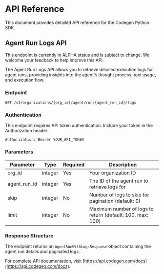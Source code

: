 # API Reference

This document provides detailed API reference for the Codegen Python SDK.

## Agent Run Logs API

This endpoint is currently in ALPHA status and is subject to change. We welcome your feedback to help improve this API.

The Agent Run Logs API allows you to retrieve detailed execution logs for agent runs, providing insights into the agent's thought process, tool usage, and execution flow.

### Endpoint

```
GET /v1/organizations/{org_id}/agent/run/{agent_run_id}/logs
```

### Authentication

This endpoint requires API token authentication. Include your token in the Authorization header:

```
Authorization: Bearer YOUR_API_TOKEN
```

### Parameters

| Parameter | Type | Required | Description |
|-----------|------|----------|-------------|
| org_id | integer | Yes | Your organization ID |
| agent_run_id | integer | Yes | The ID of the agent run to retrieve logs for |
| skip | integer | No | Number of logs to skip for pagination (default: 0) |
| limit | integer | No | Maximum number of logs to return (default: 100, max: 100) |

### Response Structure

The endpoint returns an `AgentRunWithLogsResponse` object containing the agent run details and paginated logs.

For complete API documentation, visit [https://api.codegen.com/docs](https://api.codegen.com/docs).

